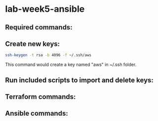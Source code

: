 # lab-week5-ansible

## Required commands:

## Create new keys:

```bash
ssh-keygen -t rsa -b 4096 -f ~/.ssh/aws
```
This command would create a key named "aws" in ~/.ssh folder.


## Run included scripts to import and delete keys:


## Terraform commands:


## Ansible commands: